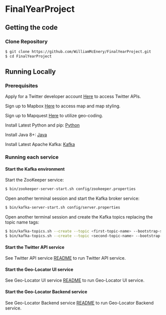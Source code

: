 # FinalYearProject

## Getting the code

### Clone Repository

```bash
$ git clone https://github.com/WilliamMcEnery/FinalYearProject.git
$ cd FinalYearProject
```

## Running Locally

### Prerequisites

Apply for a Twitter developer account [Here](https://developer.twitter.com/en/apply-for-access) to access Twitter APIs.

Sign up to Mapbox [Here](https://www.mapbox.com/) to access map and map styling.

Sign up to Mapquest [Here](https://www.mapquest.com/signup) to utilize geo-coding.

Install Latest Python and pip: [Python](https://www.python.org/downloads/)

Install Java 8+: [Java](https://www.java.com/en/download/)

Install Latest Apache Kafka: [Kafka](https://kafka.apache.org/downloads)

### Running each service

#### Start the Kafka environment

Start the ZooKeeper service:

```bash
$ bin/zookeeper-server-start.sh config/zookeeper.properties
```

Open another terminal session and start the Kafka broker service:

```bash
$ bin/kafka-server-start.sh config/server.properties
```

Open another terminal session and create the Kafka topics replacing the topic name tags:

```bash
$ bin/kafka-topics.sh --create --topic <first-topic-name> --bootstrap-server localhost:9092
$ bin/kafka-topics.sh --create --topic <second-topic-name> --bootstrap-server localhost:9092
```

#### Start the Twitter API service

See Twitter API service [README](twitterApiService/README.md) to run Twitter API service.

#### Start the Geo-Locator UI service

See Geo-Locator UI service [README](geo-locator-ui/README.md) to run Geo-Locator UI service.

#### Start the Geo-Locator Backend service

See Geo-Locator Backend service [README](geo-locator-backend/README.md) to run Geo-Locator Backend service.
